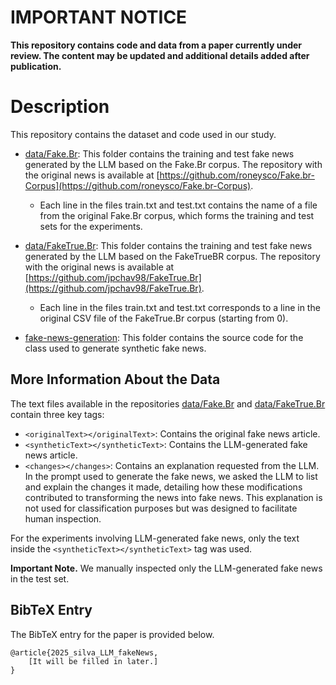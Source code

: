 # IMPORTANT NOTICE

**This repository contains code and data from a paper currently under review. The content may be updated and additional details added after publication.**

# Description

This repository contains the dataset and code used in our study.

- [data/Fake.Br](./data/Fake.Br): This folder contains the training and test fake news generated by the LLM based on the Fake.Br corpus. The repository with the original news is available at [https://github.com/roneysco/Fake.br-Corpus](https://github.com/roneysco/Fake.br-Corpus).

    - Each line in the files train.txt and test.txt contains the name of a file from the original Fake.Br corpus, which forms the training and test sets for the experiments.

- [data/FakeTrue.Br](./data/FakeTrue.Br): This folder contains the training and test fake news generated by the LLM based on the FakeTrueBR corpus. The repository with the original news is available at [https://github.com/jpchav98/FakeTrue.Br](https://github.com/jpchav98/FakeTrue.Br).

    - Each line in the files train.txt and test.txt corresponds to a line in the original CSV file of the FakeTrue.Br corpus (starting from 0).

- [fake-news-generation](./fake-news-generation): This folder contains the source code for the class used to generate synthetic fake news.

## More Information About the Data

The text files available in the repositories [data/Fake.Br](./data/Fake.Br) and [data/FakeTrue.Br](./data/FakeTrue.Br) contain three key tags:

- `<originalText></originalText>`: Contains the original fake news article.
- `<syntheticText></syntheticText>`: Contains the LLM-generated fake news article.
- `<changes></changes>`: Contains an explanation requested from the LLM. In the prompt used to generate the fake news, we asked the LLM to list and explain the changes it made, detailing how these modifications contributed to transforming the news into fake news. This explanation is not used for classification purposes but was designed to facilitate human inspection.

For the experiments involving LLM-generated fake news, only the text inside the `<syntheticText></syntheticText>` tag was used.

**Important Note.** We manually inspected only the LLM-generated fake news in the test set. 

## BibTeX Entry

The BibTeX entry for the paper is provided below.

```
@article{2025_silva_LLM_fakeNews,
    [It will be filled in later.]
}
```
